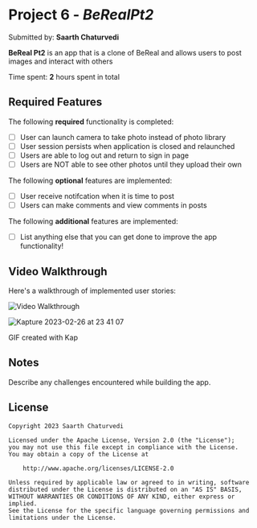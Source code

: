 # Project 6 - *BeRealPt2*

Submitted by: **Saarth Chaturvedi**

**BeReal Pt2** is an app that is a clone of BeReal and allows users to post images and interact with others 

Time spent: **2** hours spent in total

## Required Features

The following **required** functionality is completed:

- [ ] User can launch camera to take photo instead of photo library
- [ ] User session persists when application is closed and relaunched
- [ ] Users are able to log out and return to sign in page
- [ ] Users are NOT able to see other photos until they upload their own	
 
The following **optional** features are implemented:

- [ ] User receive notifcation when it is time to post
- [ ] Users can make comments and view comments in posts	

The following **additional** features are implemented:

- [ ] List anything else that you can get done to improve the app functionality!

## Video Walkthrough

Here's a walkthrough of implemented user stories:

<img src='http://i.imgur.com/link/to/your/gif/file.gif' title='Video Walkthrough' width='' alt='Video Walkthrough' />


![Kapture 2023-02-26 at 23 41 07](https://user-images.githubusercontent.com/89480509/221476459-badb3d16-f897-4027-8409-ae1d5bc1991f.gif)


<!-- Replace this with whatever GIF tool you used! -->
GIF created with Kap  
<!-- Recommended tools:
[Kap](https://getkap.co/) for macOS
[ScreenToGif](https://www.screentogif.com/) for Windows
[peek](https://github.com/phw/peek) for Linux. -->

## Notes

Describe any challenges encountered while building the app.

## License

    Copyright 2023 Saarth Chaturvedi

    Licensed under the Apache License, Version 2.0 (the "License");
    you may not use this file except in compliance with the License.
    You may obtain a copy of the License at

        http://www.apache.org/licenses/LICENSE-2.0

    Unless required by applicable law or agreed to in writing, software
    distributed under the License is distributed on an "AS IS" BASIS,
    WITHOUT WARRANTIES OR CONDITIONS OF ANY KIND, either express or implied.
    See the License for the specific language governing permissions and
    limitations under the License.
